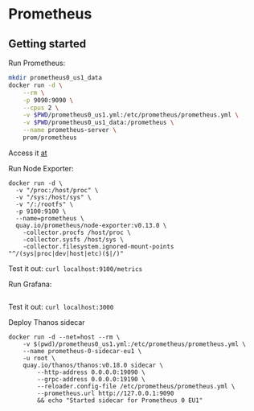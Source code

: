 # Prometheus 

## Getting started

<!-- ```sh
cd prometheus
docker run -d --net=host \
    -v $PWD/prometheus.yml:/etc/prometheus/prometheus.yml \
    --name prometheus-server \
    prom/prometheus
``` -->

Run Prometheus:  

```sh
mkdir prometheus0_us1_data
docker run -d \
    --rm \
    -p 9090:9090 \
    --cpus 2 \
    -v $PWD/prometheus0_us1.yml:/etc/prometheus/prometheus.yml \
    -v $PWD/prometheus0_us1_data:/prometheus \
    --name prometheus-server \
    prom/prometheus
```

Access it [at](http://localhost:9090)  

Run Node Exporter:  
```
docker run -d \
  -v "/proc:/host/proc" \
  -v "/sys:/host/sys" \
  -v "/:/rootfs" \
  -p 9100:9100 \
  --name=prometheus \
  quay.io/prometheus/node-exporter:v0.13.0 \
    -collector.procfs /host/proc \
    -collector.sysfs /host/sys \
    -collector.filesystem.ignored-mount-points "^/(sys|proc|dev|host|etc)($|/)"
```

Test it out: `curl localhost:9100/metrics`  

Run Grafana:  

```

```

Test it out: `curl localhost:3000`  

Deploy Thanos sidecar

```
docker run -d --net=host --rm \ 
    -v $(pwd)/prometheus0_us1.yml:/etc/prometheus/prometheus.yml \
    --name prometheus-0-sidecar-eu1 \
    -u root \
    quay.io/thanos/thanos:v0.18.0 sidecar \
        --http-address 0.0.0.0:19090 \
        --grpc-address 0.0.0.0:19190 \
        --reloader.config-file /etc/prometheus/prometheus.yml \
        --prometheus.url http://127.0.0.1:9090 
        && echo "Started sidecar for Prometheus 0 EU1"
```
